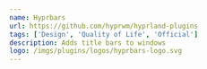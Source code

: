 ```yaml
---
name: Hyprbars
url: https://github.com/hyprwm/hyprland-plugins
tags: ['Design', 'Quality of Life', 'Official']
description: Adds title bars to windows
logo: /imgs/plugins/logos/hyprbars-logo.svg
---
```

